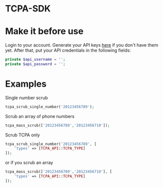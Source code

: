 # TCPA-SDK

# Make it before use

Login to your account. Generate your API keys 
[here](https://tcpalitigatorlist.com/tcpa-litigator-list-api/)
if you don't have them yet. After that, put your API credentials in the following fields:

```php
private $api_username = '';
private $api_password = '';
```

# Examples

Single number scrub

```php
tcpa_scrub_single_number('20123456789');
```

Scrub an array of phone numbers

```php
tcpa_mass_scrub(['20123456789','20123456710']);
```

Scrub TCPA only

```php
tcpa_scrub_single_number('20123456789', [
    'types' => [TCPA_API::TCPA_TYPE]
]);
```

or if you scrub an array

```php
tcpa_mass_scrub(['20123456789','20123456710'], [
    'types' => [TCPA_API::TCPA_TYPE]
]);
```
